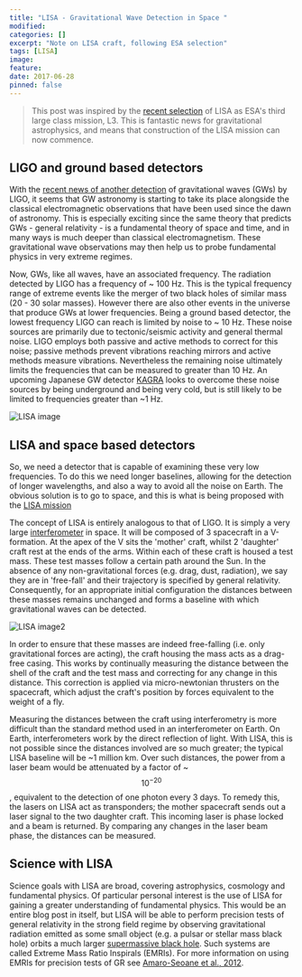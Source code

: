 ```yaml
---
title: "LISA - Gravitational Wave Detection in Space "
modified:
categories: []
excerpt: "Note on LISA craft, following ESA selection"
tags: [LISA]
image:
feature:
date: 2017-06-28
pinned: false
---
```



>This post was inspired by the [recent selection](https://www.elisascience.org/news/top-news/gravitational-wave-mission-selected) of LISA as ESA's third large class mission, L3. This is fantastic news for gravitational astrophysics, and means that construction of the LISA mission can now commence.


## LIGO and ground based detectors

With the [recent news of another detection](http://earthsky.org/space/astronomers-detect-gravitational-waves) of gravitational waves (GWs) by LIGO, it seems that GW astronomy is starting to take its place alongside the classical electromagnetic observations that have been used since the dawn of astronomy. This is especially exciting since the same theory that predicts GWs - general relativity - is a fundamental theory of space and time, and in many ways is much deeper than classical electromagnetism. These gravitational wave observations may then help us to probe fundamental physics in very extreme regimes.


Now, GWs, like all waves, have an associated frequency. The radiation detected by LIGO has a frequency of ~ 100 Hz. This is the typical frequency range of extreme events like the merger of two black holes of similar mass (20 - 30 solar masses). However there are also other events in the universe that produce GWs at lower frequencies. Being a ground based detector, the lowest frequency LIGO can reach is limited by noise to ~ 10 Hz. These noise sources are primarily due to tectonic/seismic activity and general thermal noise. LIGO employs both passive and active methods to correct for this noise; passive methods prevent vibrations reaching mirrors and active methods measure vibrations. Nevertheless the remaining noise ultimately limits the frequencies that can be measured to greater than 10 Hz. An upcoming Japanese GW detector [KAGRA](https://en.wikipedia.org/wiki/KAGRA) looks to overcome these noise sources by being underground and being very cold, but is still likely to be limited to frequencies greater than ~1 Hz.

![LISA image](http://cdn.media.astronomy.com/~/media/images/bonus/gravity/redshiftSpectrum.jpg?mw=2000)

## LISA and space based detectors

So, we need a detector that is capable of examining these very low frequencies. To do this we need longer baselines, allowing for the detection of longer wavelengths, and also a way to avoid all the noise on Earth. The obvious solution is to go to space, and this is what is being proposed with the [LISA mission](https://www.elisascience.org/)

The concept of LISA is entirely analogous to that of LIGO. It is simply a very large [interferometer](https://www.ligo.caltech.edu/page/what-is-interferometer) in space. It will be composed of 3 spacecraft in a V-formation. At the apex of the V sits the 'mother' craft, whilst 2 'daughter' craft rest at the ends of the arms. Within each of these craft is housed a test mass. These test masses follow a certain path around the Sun. In the absence of any non-gravitational forces (e.g. drag, dust, radiation), we say they are in 'free-fall' and their trajectory is specified by general relativity. Consequently, for an appropriate initial configuration the distances between these masses remains unchanged and forms a baseline with which gravitational waves can be detected.

![LISA image2](https://www.elisascience.org/files/imagecache/fullview/images/eLISA__2.jpg)


In order to ensure that these masses are indeed free-falling (i.e. only gravitational forces are acting), the craft housing the mass acts as a drag-free casing. This works by continually measuring the distance between the shell of the craft and the test mass and correcting for any change in this distance. This correction is applied via micro-newtonian thrusters on the spacecraft, which adjust the craft's position by forces equivalent to the weight of a fly.

Measuring the distances between the craft using interferometry is more difficult than the standard method used in an interferometer on Earth. On Earth, interferometers work by the direct reflection of light. With LISA, this is not possible since the distances involved are so much greater; the typical LISA baseline will be ~1 million km. Over such distances, the power from a laser beam would be attenuated by a factor of ~$$10^{-20}$$, equivalent to the detection of one photon every 3 days. To remedy this, the lasers on LISA act as transponders; the mother spacecraft sends out a laser signal to the two daughter craft. This incoming laser is phase locked and a beam is returned. By comparing any changes in the laser beam phase, the distances can be measured.

## Science with LISA
Science goals with LISA are broad, covering astrophysics, cosmology and fundamental physics. Of particular personal interest is the use of LISA for gaining a greater understanding of fundamental physics. This would be an entire blog post in itself, but LISA will be able to perform precision tests of general relativity in the strong field regime by observing gravitational radiation emitted as some small object (e.g. a pulsar or stellar mass black hole) orbits a much larger [supermassive black hole](https://en.wikipedia.org/wiki/Supermassive_black_hole). Such systems are called Extreme Mass Ratio Inspirals (EMRIs). For more information on using EMRIs for precision tests of GR see [Amaro-Seoane et al., 2012](https://arxiv.org/abs/1201.3621).
